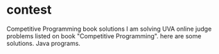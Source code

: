 # contest
Competitive Programming book solutions
I am solving UVA online judge problems listed on book "Competitive Programming". here are some solutions.
Java programs.
